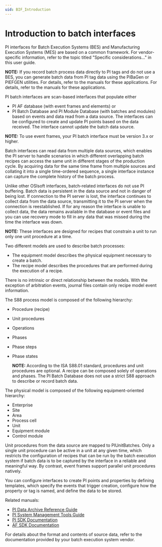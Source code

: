 ```yaml
---
uid: BIF_Introduction
---
```


# Introduction to batch interfaces

PI interfaces for Batch Execution Systems (BES) and Manufacturing Execution Systems (MES) are based on a common framework. For vendor-specific information, refer to the topic titled \"Specific considerations\...\" in this user guide.

**NOTE:** If you record batch process data directly to PI tags and do not use a BES, you can generate batch data from PI tag data using the PiBaGen or PIEFGEN utilities. For details, refer to the manuals for these applications. For details, refer to the manuals for these applications.

PI batch interfaces are scan-based interfaces that populate either

* PI AF database (with event frames and elements) or 
* PI Batch Database and PI Module Database (with batches and modules) based on events and data read from a data source. The interfaces can be configured to create and update PI points based on the data received. The interface cannot update the batch data source.               

**NOTE:** To use event frames, your PI batch interface must be version 3.x or higher.                   

Batch interfaces can read data from multiple data sources, which enables the PI server to handle scenarios in which different overlapping batch recipes can access the same unit in different stages of the production cycle. By acquiring data for the same time frame from multiple sources and collating it into a single time-ordered sequence, a single interface instance can capture the complete history of the batch process.

Unlike other OSIsoft interfaces, batch-related interfaces do not use PI buffering. Batch data is persistent in the data source and not in danger of being lost. If connection to the PI server is lost, the interface continues to collect data from the data source, transmitting it to the PI server when the connection is reestablished. If for any reason the interface is unable to collect data, the data remains available in the database or event files and you can use recovery mode to fill in any data that was missed during the time the interface was down.

**NOTE:**  These interfaces are designed for recipes that constrain a unit to run only one unit procedure at a time.

Two different models are used to describe batch processes:

* The equipment model describes the physical equipment necessary to create a batch.
* The recipe model describes the procedures that are performed during the execution of a recipe.

There is no intrinsic or direct relationship between the models. With the exception of arbitration events, journal files contain only recipe model event information.

The S88 process model is composed of the following hierarchy:

* Procedure (recipe)
* Unit procedures
* Operations
* Phases
* Phase steps
* Phase states

  **NOTE:** According to the ISA S88.01 standard, procedures and unit procedures are optional. A recipe can be composed solely of operations and phases. The PI Batch Database does not use a strict S88 approach to describe or record batch data.

The physical model is composed of the following equipment-oriented hierarchy:

* Enterprise
* Site
* Area
* Process cell
* Unit
* Equipment module
* Control module

Unit procedures from the data source are mapped to PIUnitBatches. Only a single unit procedure can be active in a unit at any given time, which restricts the configuration of recipes that can be run by the batch execution system if batch data is to be captured by the interface in a reliable and meaningful way. By contrast, event frames support parallel unit procedures natively.

You can configure interfaces to create PI points and properties by defining templates, which specify the events that trigger creation,
configure how the property or tag is named, and define the data to be stored.

Related manuals:

  * [PI Data Archive Reference Guide](https://livelibrary.osisoft.com/LiveLibrary/web/pub.xql?c=t&action=home&pub=server-v11&lang=en#addHistory=true&filename=GUID-B4F5E027-DE91-4E72-B603-84EF4C7525DB.xml&docid=GUID-8B8636B2-EF7E-42C9-B714-DCD98B424F70&inner_id=&tid=&query=&scope=&resource=&toc=false&eventType=lcContent.loadDocGUID-8B8636B2-EF7E-42C9-B714-DCD98B424F70)
  * [PI System Management Tools Guide](https://livelibrary.osisoft.com/LiveLibrary/web/pub.xql?c=t&action=home&pub=server-v11&lang=en#addHistory=true&filename=GUID-CE1C4D56-C643-4A17-A0CF-D1422909DFC9.xml&docid=GUID-E2B22636-70CD-449C-AC11-9B3A128A3DC0&inner_id=&tid=&query=&scope=&resource=&toc=false&eventType=lcContent.loadDocGUID-E2B22636-70CD-449C-AC11-9B3A128A3DC0)
  * [PI SDK Documentation](https://techsupport.osisoft.com/Documentation/PI-SDK/title.html)
  * [AF SDK Documentation](https://techsupport.osisoft.com/Documentation/PI-AF-SDK/html/1a02af4c-1bec-4804-a9ef-3c7300f5e2fc.htm)

For details about the format and contents of source data, refer to the documentation provided by your batch execution system vendor.
